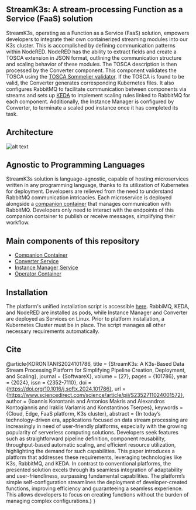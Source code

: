 ## StreamK3s: A stream-processing Function as a Service (FaaS) solution

StreamK3s, operating as a Function as a Service (FaaS) solution, empowers developers to integrate their own containerized streaming modules into our K3s cluster. This is accomplished by defining communication patterns within NodeRED. NodeRED has the ability to extract fields and create a TOSCA extension in JSON format, outlining the communication structure and scaling behavior of these modules. The TOSCA description is then processed by the Converter component. This component validates the TOSCA using the <a href=https://github.com/di-unipi-socc/Sommelier>TOSCA Sommelier validator</a>. If the TOSCA is found to be valid, the Converter generates corresponding Kubernetes files. It also configures RabbitMQ to facilitate communication between components via streams and sets up <a href=https://keda.sh/>KEDA</a> to implement scaling rules linked to RabbitMQ for each component. Additionally, the Instance Manager is configured by Converter, to terminate a scaled pod instance once it has completed its task.


## Architecture
![alt text](Stream%20Processing%20v4.drawio.png)

## Agnostic to Programming Languages

StreamK3s solution is language-agnostic, capable of hosting microservices written in any programming language, thanks to its utilization of Kubernetes for deployment. Developers are relieved from the need to understand RabbitMQ communication intricacies. Each microservice is deployed alongside a <a href=https://github.com/f-coda/Stream-Processing/tree/main/companion>companion container</a> that manages communication with RabbitMQ. Developers only need to interact with the endpoints of this companion container to publish or receive messages, simplifying their workflow.

## Main components of this repository

* <a href="https://github.com/f-coda/Stream-Processing/tree/main/companion"> Companion Container</a>
* <a href="https://github.com/f-coda/Stream-Processing/tree/main/converter_streams"> Converter Service</a>
* <a href="https://github.com/f-coda/Stream-Processing/tree/main/instancemanager"> Instance Manager Service</a> 
* <a href="https://github.com/f-coda/Stream-Processing/tree/main/operator"> Operator Container</a> 
## Installation

The platform's unified installation script is accessible <a href="https://github.com/f-coda/Stream-Processing/tree/main/installation">here</a>. RabbiMQ, KEDA, and NodeRED are installed as pods, while Instance Manager and Converter are deployed as Services on Linux. Prior to platform installation, a Kubernetes Cluster must be in place. The script manages all other necessary requirements automatically.

## Cite

@article{KORONTANIS2024101786,
title = {StreamK3s: A K3s-Based Data Stream Processing Platform for Simplifying Pipeline Creation, Deployment, and Scaling},
journal = {SoftwareX},
volume = {27},
pages = {101786},
year = {2024},
issn = {2352-7110},
doi = {https://doi.org/10.1016/j.softx.2024.101786},
url = {https://www.sciencedirect.com/science/article/pii/S2352711024001572},
author = {Ioannis Korontanis and Antonios Makris and Alexandros Kontogiannis and Iraklis Varlamis and Konstantinos Tserpes},
keywords = {Cloud, Edge, FaaS platform, K3s cluster},
abstract = {In today’s technology-driven era, applications focused on data stream processing are increasingly in need of user-friendly platforms, especially with the growing popularity of serverless computing solutions. Developers seek features such as straightforward pipeline definition, component reusability, throughput-based automatic scaling, and efficient resource utilization, highlighting the demand for such capabilities. This paper introduces a platform that addresses these requirements, leveraging technologies like K3s, RabbitMQ, and KEDA. In contrast to conventional platforms, the presented solution excels through its seamless integration of adaptability and user-friendliness, surpassing fundamental capabilities. The platform’s simple self-configuration streamlines the deployment of developer-created functions, improving efficiency and guaranteeing a seamless experience. This allows developers to focus on creating functions without the burden of managing complex configurations.}
}
